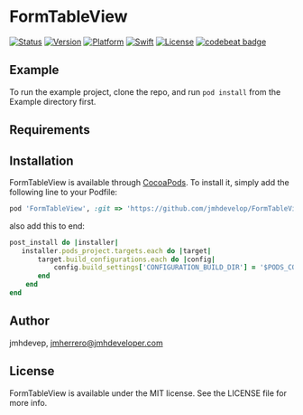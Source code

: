 # FormTableView

[![Status](https://travis-ci.org/jmhdevelop/FormTableViewSwift.svg?branch=master)](https://travis-ci.org/jmhdevelop/FormTableViewSwift)
[![Version](https://img.shields.io/cocoapods/v/FormTableViewSwift.svg?style=flat)](https://cocoapods.org/pods/FormTableViewSwift)
[![Platform](https://img.shields.io/badge/Platform-iOS-blue.svg?style=fla)](https://cocoapods.org/pods/FormTableViewSwift)
[![Swift](https://img.shields.io/badge/Swift-4.2-orange.svg)](https://swift.org/)
[![License](https://camo.githubusercontent.com/eb5485388cd282c0139df4ed308b825420589a7c/68747470733a2f2f696d672e736869656c64732e696f2f6769746875622f6c6963656e73652f6861636b696674656b6861722f49514b6579626f6172644d616e616765722e737667)](https://cocoapods.org/pods/FormTableViewSwift)
[![codebeat badge](https://codebeat.co/badges/c2a589bf-8000-4eca-b723-e3154f4f58ad)](https://codebeat.co/projects/github-com-jmhdevelop-formtableviewswift-master)

## Example

To run the example project, clone the repo, and run `pod install` from the Example directory first.

## Requirements

## Installation

FormTableView is available through [CocoaPods](https://cocoapods.org). To install
it, simply add the following line to your Podfile:

```ruby
pod 'FormTableView', :git => 'https://github.com/jmhdevelop/FormTableViewSwift'

```
also add this to end:
```ruby
post_install do |installer|
   installer.pods_project.targets.each do |target|
       target.build_configurations.each do |config|
           config.build_settings['CONFIGURATION_BUILD_DIR'] = '$PODS_CONFIGURATION_BUILD_DIR'
       end
    end
end

```

## Author

jmhdevep, jmherrero@jmhdeveloper.com

## License

FormTableView is available under the MIT license. See the LICENSE file for more info.
